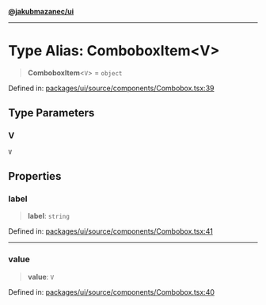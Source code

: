 [**@jakubmazanec/ui**](../README.md)

---

# Type Alias: ComboboxItem\<V\>

> **ComboboxItem**\<`V`\> = `object`

Defined in:
[packages/ui/source/components/Combobox.tsx:39](https://github.com/jakubmazanec/tools/blob/5907d31a071e860d7db8b8a00f698d18fe23e18a/packages/ui/source/components/Combobox.tsx#L39)

## Type Parameters

### V

`V`

## Properties

### label

> **label**: `string`

Defined in:
[packages/ui/source/components/Combobox.tsx:41](https://github.com/jakubmazanec/tools/blob/5907d31a071e860d7db8b8a00f698d18fe23e18a/packages/ui/source/components/Combobox.tsx#L41)

---

### value

> **value**: `V`

Defined in:
[packages/ui/source/components/Combobox.tsx:40](https://github.com/jakubmazanec/tools/blob/5907d31a071e860d7db8b8a00f698d18fe23e18a/packages/ui/source/components/Combobox.tsx#L40)
